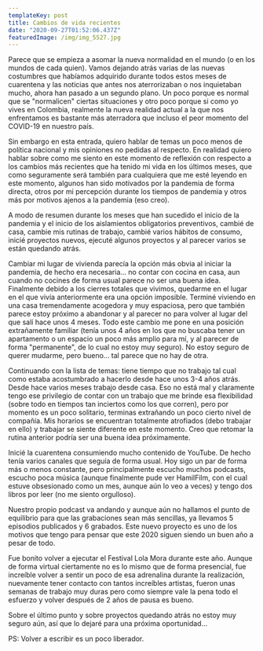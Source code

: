 ```yaml
---
templateKey: post
title: Cambios de vida recientes
date: "2020-09-27T01:52:06.437Z"
featuredImage: /img/img_5527.jpg
---
```

Parece que se empieza a asomar la nueva normalidad en el mundo (o en los mundos de cada quien). Vamos dejando atrás varias de las nuevas costumbres que habíamos adquirido durante todos estos meses de cuarentena y las noticias que antes nos aterrorizaban o nos inquietaban mucho, ahora han pasado a un segundo plano. Un poco porque es normal que se "normalicen" ciertas situaciones y otro poco porque si como yo vives en Colombia, realmente la nueva realidad actual a la que nos enfrentamos es bastante más aterradora que incluso el peor momento del COVID-19 en nuestro país.

Sin embargo en esta entrada, quiero hablar de temas un poco menos de política nacional y mis opiniones no pedidas al respecto. En realidad quiero hablar sobre como me siento en este momento de reflexión con respecto a los cambios más recientes que ha tenido mi vida en los últimos meses, que como seguramente será también para cualquiera que me esté leyendo en este momento, algunos han sido motivados por la pandemia de forma directa, otros por mi percepción durante los tiempos de pandemia y otros más por motivos ajenos a la pandemia (eso creo).

A modo de resumen durante los meses que han sucedido el inicio de la pandemia y el inicio de los aislamientos obligatorios preventivos, cambié de casa, cambie mis rutinas de trabajo, cambié varios hábitos de consumo, inicié proyectos nuevos, ejecuté algunos proyectos y al parecer varios se están quedando atrás.

Cambiar mi lugar de vivienda parecía la opción más obvia al iniciar la pandemia, de hecho era necesaria... no contar con cocina en casa, aun cuando no cocines de forma usual parece no ser una buena idea. Finalmente debido a los cierres totales que vivimos, quedarme en el lugar en el que vivía anteriormente era una opción imposible. Terminé viviendo en una casa tremendamente acogedora y muy espaciosa, pero que también parece estoy próximo a abandonar y al parecer no para volver al lugar del que salí hace unos 4 meses. Todo este cambio me pone en una posición extrañamente familiar (tenía unos 4 años en los que no buscaba tener un apartamento o un espacio un poco más amplio para mí, y al parecer de forma "permanente", de lo cual no estoy muy seguro). No estoy seguro de querer mudarme, pero bueno... tal parece que no hay de otra.

Continuando con la lista de temas: tiene tiempo que no trabajo tal cual como estaba acostumbrado a hacerlo desde hace unos 3-4 años atrás. Desde hace varios meses trabajo desde casa. Eso no está mal y claramente tengo ese privilegio de contar con un trabajo que me brinde esa flexibilidad (sobre todo en tiempos tan inciertos como los que corren), pero por momento es un poco solitario, terminas extrañando un poco cierto nivel de compañía. Mis horarios se encuentran totalmente atrofiados (debo trabajar en ello) y trabajar se siente diferente en este momento. Creo que retomar la rutina anterior podría ser una buena idea próximamente.

Inicié la cuarentena consumiendo mucho contenido de YouTube. De hecho tenía varios canales que seguía de forma usual. Hoy sigo un par de forma más o menos constante, pero principalmente escucho muchos podcasts, escucho poca música (aunque finalmente pude ver HamilFilm, con el cual estuve obsesionado como un mes, aunque aún lo veo a veces) y tengo dos libros por leer (no me siento orgulloso).

Nuestro propio podcast va andando y aunque aún no hallamos el punto de equilibrio para que las grabaciones sean más sencillas, ya llevamos 5 episodios publicados y 6 grabados. Este nuevo proyecto es uno de los motivos que tengo para pensar que este 2020 siguen siendo un buen año a pesar de todo.

Fue bonito volver a ejecutar el Festival Lola Mora durante este año. Aunque de forma virtual ciertamente no es lo mismo que de forma presencial, fue increíble volver a sentir un poco de esa adrenalina durante la realización, nuevamente tener contacto con tantos increíbles artistas, fueron unas semanas de trabajo muy duras pero como siempre vale la pena todo el esfuerzo y volver después de 2 años de pausa es bueno.

Sobre el último punto y sobre proyectos quedando atrás no estoy muy seguro aún, así que lo dejaré para una próxima oportunidad... 

PS: Volver a escribir es un poco liberador.